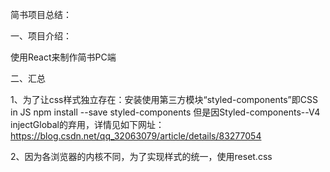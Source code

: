 简书项目总结：

一、项目介绍：

  使用React来制作简书PC端

二、汇总

1、为了让css样式独立存在：安装使用第三方模块“styled-components”即CSS in JS 
  npm install --save styled-components
  但是因Styled-components--V4 injectGlobal的弃用，详情见如下网址：
  https://blog.csdn.net/qq_32063079/article/details/83277054

2、因为各浏览器的内核不同，为了实现样式的统一，使用reset.css
